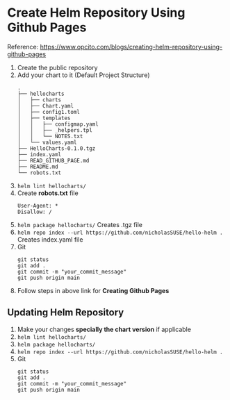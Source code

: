 # Create Helm Repository Using Github Pages 

Reference: https://www.opcito.com/blogs/creating-helm-repository-using-github-pages

1. Create the public repository
2. Add your chart to it (Default Project Structure)
    ```
    .
    ├── hellocharts
    │   ├── charts
    │   ├── Chart.yaml
    │   ├── config1.toml
    │   ├── templates
    │   │   ├── configmap.yaml
    │   │   ├── _helpers.tpl
    │   │   └── NOTES.txt
    │   └── values.yaml
    ├── HelloCharts-0.1.0.tgz
    ├── index.yaml
    ├── READ_GITHUB_PAGE.md
    ├── README.md
    └── robots.txt
    ```
3. ```helm lint hellocharts/```
4. Create **robots.txt** file
    ```
    User-Agent: *
    Disallow: /
    ```
5. ```helm package hellocharts/``` Creates .tgz file
6. ```helm repo index --url https://github.com/nicholasSUSE/hello-helm . ``` Creates index.yaml file 
7. Git
    ```
    git status 
    git add . 
    git commit -m "your_commit_message" 
    git push origin main 
    ```
8. Follow steps in above link for **Creating Github Pages**

## Updating Helm Repository 
1. Make your changes **specially the chart version** if applicable
2. ```helm lint hellocharts/```
3. ```helm package hellocharts/``` 
4. ```helm repo index --url https://github.com/nicholasSUSE/hello-helm . ```
5. Git
    ```
    git status 
    git add . 
    git commit -m "your_commit_message" 
    git push origin main 
    ```
